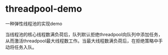 # threadpool-demo
一种弹性线程池的实现demo


当线程池的核心线程数满负荷后，队列默认拒绝threadpool向队列中添加任务，从而激活threadpool最大线程数工作。当最大线程数满负荷后，在拒绝策略中手动将任务入队。
